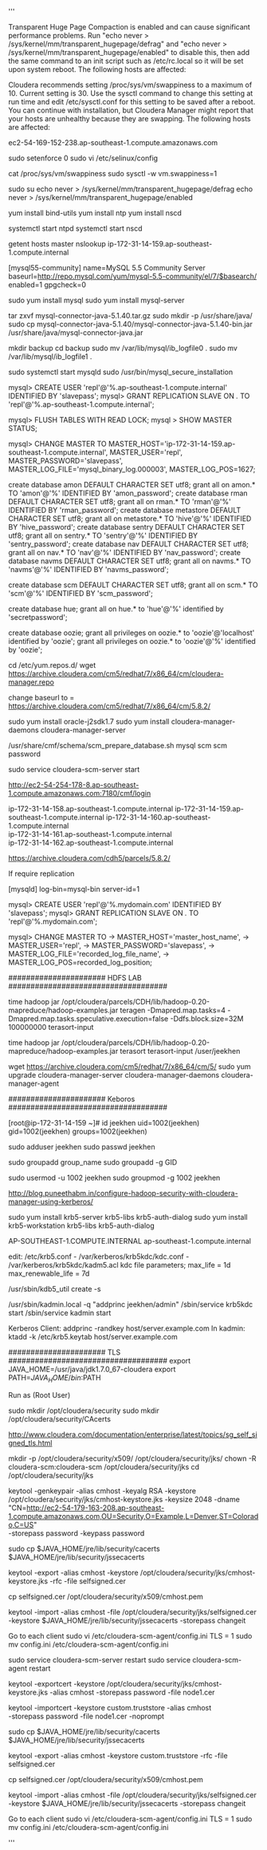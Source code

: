 '''

Transparent Huge Page Compaction is enabled and can cause significant performance problems. Run "echo never > /sys/kernel/mm/transparent_hugepage/defrag" and "echo never > /sys/kernel/mm/transparent_hugepage/enabled" to disable this, then add the same command to an init script such as /etc/rc.local so it will be set upon system reboot. The following hosts are affected:


Cloudera recommends setting /proc/sys/vm/swappiness to a maximum of 10. Current setting is 30. Use the sysctl command to change this setting at run time and edit /etc/sysctl.conf for this setting to be saved after a reboot. You can continue with installation, but Cloudera Manager might report that your hosts are unhealthy because they are swapping. The following hosts are affected: 



ec2-54-169-152-238.ap-southeast-1.compute.amazonaws.com

sudo setenforce 0
sudo vi /etc/selinux/config

cat /proc/sys/vm/swappiness
sudo sysctl -w vm.swappiness=1

sudo su
echo never > /sys/kernel/mm/transparent_hugepage/defrag
echo never > /sys/kernel/mm/transparent_hugepage/enabled

yum install bind-utils
yum install ntp
yum install nscd

systemctl start ntpd
systemctl start nscd

getent hosts master
nslookup ip-172-31-14-159.ap-southeast-1.compute.internal

[mysql55-community]
name=MySQL 5.5 Community Server
baseurl=http://repo.mysql.com/yum/mysql-5.5-community/el/7/$basearch/
enabled=1
gpgcheck=0

sudo yum install mysql
sudo yum install mysql-server

tar zxvf mysql-connector-java-5.1.40.tar.gz
sudo mkdir -p /usr/share/java/
sudo cp mysql-connector-java-5.1.40/mysql-connector-java-5.1.40-bin.jar /usr/share/java/mysql-connector-java.jar

mkdir backup
cd backup
sudo mv /var/lib/mysql/ib_logfile0 .
sudo mv /var/lib/mysql/ib_logfile1 .

sudo systemctl start mysqld
sudo /usr/bin/mysql_secure_installation

mysql> CREATE USER 'repl'@'%.ap-southeast-1.compute.internal' IDENTIFIED BY 'slavepass';
mysql> GRANT REPLICATION SLAVE ON *.* TO 'repl'@'%.ap-southeast-1.compute.internal';

mysql> FLUSH TABLES WITH READ LOCK;
mysql > SHOW MASTER STATUS;

mysql> CHANGE MASTER TO MASTER_HOST='ip-172-31-14-159.ap-southeast-1.compute.internal', MASTER_USER='repl', MASTER_PASSWORD='slavepass', MASTER_LOG_FILE='mysql_binary_log.000003', MASTER_LOG_POS=1627;

create database amon DEFAULT CHARACTER SET utf8;
grant all on amon.* TO 'amon'@'%' IDENTIFIED BY 'amon_password';
create database rman DEFAULT CHARACTER SET utf8;
grant all on rman.* TO 'rman'@'%' IDENTIFIED BY 'rman_password';
create database metastore DEFAULT CHARACTER SET utf8;
grant all on metastore.* TO 'hive'@'%' IDENTIFIED BY 'hive_password';
create database sentry DEFAULT CHARACTER SET utf8;
grant all on sentry.* TO 'sentry'@'%' IDENTIFIED BY 'sentry_password';
create database nav DEFAULT CHARACTER SET utf8;
grant all on nav.* TO 'nav'@'%' IDENTIFIED BY 'nav_password';
create database navms DEFAULT CHARACTER SET utf8;
grant all on navms.* TO 'navms'@'%' IDENTIFIED BY 'navms_password';

create database scm DEFAULT CHARACTER SET utf8;
grant all on scm.* TO 'scm'@'%' IDENTIFIED BY 'scm_password';

create database hue;
grant all on hue.* to 'hue'@'%' identified by 'secretpassword';

create database oozie;
grant all privileges on oozie.* to 'oozie'@'localhost' identified by 'oozie';
grant all privileges on oozie.* to 'oozie'@'%' identified by 'oozie';



cd /etc/yum.repos.d/
wget https://archive.cloudera.com/cm5/redhat/7/x86_64/cm/cloudera-manager.repo

change baseurl to = https://archive.cloudera.com/cm5/redhat/7/x86_64/cm/5.8.2/

sudo yum install oracle-j2sdk1.7
sudo yum install cloudera-manager-daemons cloudera-manager-server

/usr/share/cmf/schema/scm_prepare_database.sh mysql scm scm password

 sudo service cloudera-scm-server start

http://ec2-54-254-178-8.ap-southeast-1.compute.amazonaws.com:7180/cmf/login


ip-172-31-14-158.ap-southeast-1.compute.internal
ip-172-31-14-159.ap-southeast-1.compute.internal
ip-172-31-14-160.ap-southeast-1.compute.internal  
ip-172-31-14-161.ap-southeast-1.compute.internal  
ip-172-31-14-162.ap-southeast-1.compute.internal  

https://archive.cloudera.com/cdh5/parcels/5.8.2/

If require replication

[mysqld]
log-bin=mysql-bin
server-id=1

mysql> CREATE USER 'repl'@'%.mydomain.com' IDENTIFIED BY 'slavepass';
mysql> GRANT REPLICATION SLAVE ON *.* TO 'repl'@'%.mydomain.com';

mysql> CHANGE MASTER TO
    ->     MASTER_HOST='master_host_name',
    ->     MASTER_USER='repl',
    ->     MASTER_PASSWORD='slavepass',
    ->     MASTER_LOG_FILE='recorded_log_file_name',
    ->     MASTER_LOG_POS=recorded_log_position;


###################### HDFS LAB ####################################

time hadoop jar  /opt/cloudera/parcels/CDH/lib/hadoop-0.20-mapreduce/hadoop-examples.jar teragen -Dmapred.map.tasks=4 -Dmapred.map.tasks.speculative.execution=false -Ddfs.block.size=32M 100000000 terasort-input 

time hadoop jar  /opt/cloudera/parcels/CDH/lib/hadoop-0.20-mapreduce/hadoop-examples.jar terasort terasort-input /user/jeekhen


wget https://archive.cloudera.com/cm5/redhat/7/x86_64/cm/5/
sudo yum upgrade cloudera-manager-server cloudera-manager-daemons cloudera-manager-agent

###################### Keboros ####################################

[root@ip-172-31-14-159 ~]# id jeekhen
uid=1002(jeekhen) gid=1002(jeekhen) groups=1002(jeekhen)

sudo adduser jeekhen
sudo passwd jeekhen

sudo groupadd group_name
sudo groupadd -g GID

sudo usermod -u 1002 jeekhen
sudo groupmod -g 1002 jeekhen

http://blog.puneethabm.in/configure-hadoop-security-with-cloudera-manager-using-kerberos/

sudo yum install krb5-server krb5-libs krb5-auth-dialog
sudo yum install krb5-workstation krb5-libs krb5-auth-dialog

AP-SOUTHEAST-1.COMPUTE.INTERNAL
ap-southeast-1.compute.internal

edit: 
/etc/krb5.conf - /var/kerberos/krb5kdc/kdc.conf - /var/kerberos/krb5kdc/kadm5.acl
kdc file parameters;
  max_life = 1d
  max_renewable_life = 7d
  
  


/usr/sbin/kdb5_util create -s

/usr/sbin/kadmin.local -q "addprinc jeekhen/admin"
/sbin/service krb5kdc start
/sbin/service kadmin start

Kerberos Client:
addprinc -randkey host/server.example.com
In kadmin:
ktadd -k /etc/krb5.keytab host/server.example.com



###################### TLS ####################################
export JAVA_HOME=/usr/java/jdk1.7.0_67-cloudera
export PATH=$JAVA_HOME/bin:$PATH

Run as (Root User)

sudo mkdir /opt/cloudera/security
sudo mkdir /opt/cloudera/security/CAcerts

http://www.cloudera.com/documentation/enterprise/latest/topics/sg_self_signed_tls.html

mkdir -p /opt/cloudera/security/x509/ /opt/cloudera/security/jks/
chown -R cloudera-scm:cloudera-scm /opt/cloudera/security/jks
cd /opt/cloudera/security/jks

keytool -genkeypair -alias cmhost -keyalg RSA -keystore \
/opt/cloudera/security/jks/cmhost-keystore.jks -keysize 2048 -dname \
"CN=http://ec2-54-179-163-208.ap-southeast-1.compute.amazonaws.com,OU=Security,O=Example,L=Denver,ST=Colorado,C=US" \
-storepass password -keypass password

sudo cp $JAVA_HOME/jre/lib/security/cacerts $JAVA_HOME/jre/lib/security/jssecacerts

keytool -export -alias cmhost -keystore /opt/cloudera/security/jks/cmhost-keystore.jks -rfc -file selfsigned.cer

cp selfsigned.cer /opt/cloudera/security/x509/cmhost.pem

keytool -import -alias cmhost -file /opt/cloudera/security/jks/selfsigned.cer \
-keystore $JAVA_HOME/jre/lib/security/jssecacerts -storepass changeit

Go to each client 
sudo vi /etc/cloudera-scm-agent/config.ini
TLS = 1
sudo mv config.ini  /etc/cloudera-scm-agent/config.ini

sudo service cloudera-scm-server restart 
sudo service cloudera-scm-agent restart













keytool -exportcert -keystore /opt/cloudera/security/jks/cmhost-keystore.jks -alias cmhost -storepass password -file node1.cer

keytool -importcert -keystore custom.truststore -alias cmhost \
-storepass password -file node1.cer -noprompt

sudo cp $JAVA_HOME/jre/lib/security/cacerts $JAVA_HOME/jre/lib/security/jssecacerts

keytool -export -alias cmhost -keystore custom.truststore -rfc -file selfsigned.cer

cp selfsigned.cer /opt/cloudera/security/x509/cmhost.pem

keytool -import -alias cmhost -file /opt/cloudera/security/jks/selfsigned.cer \
-keystore $JAVA_HOME/jre/lib/security/jssecacerts -storepass changeit

Go to each client 
sudo vi /etc/cloudera-scm-agent/config.ini
TLS = 1
sudo mv config.ini  /etc/cloudera-scm-agent/config.ini



'''





















